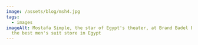 ```yaml
---
image: /assets/blog/msh4.jpg
tags:
  - images
imageAlt: Mostafa Simple, the star of Egypt's theater, at Brand Badel Elias -
  the best men's suit store in Egypt
---
```

